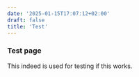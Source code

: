 ```yaml
---
date: '2025-01-15T17:07:12+02:00'
draft: false
title: 'Test'
---
```

### Test page

This indeed is used for testing if this works.